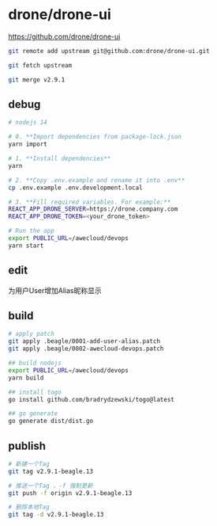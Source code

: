 # drone/drone-ui

<https://github.com/drone/drone-ui>

```bash
git remote add upstream git@github.com:drone/drone-ui.git

git fetch upstream

git merge v2.9.1
```

## debug

```bash
# nodejs 14

# 0. **Import dependencies from package-lock.json
yarn import

# 1. **Install dependencies**
yarn

# 2. **Copy .env.example and rename it into .env**
cp .env.example .env.development.local

# 3. **Fill required variables. For example:**
REACT_APP_DRONE_SERVER=https://drone.company.com
REACT_APP_DRONE_TOKEN=<your_drone_token>

# Run the app
export PUBLIC_URL=/awecloud/devops
yarn start
```

## edit

<!-- 0001-add-user-alias.patch -->
为用户User增加Alias昵称显示

## build

```bash
# apply patch
git apply .beagle/0001-add-user-alias.patch
git apply .beagle/0002-awecloud-devops.patch

## build nodejs
export PUBLIC_URL=/awecloud/devops
yarn build

## install togo
go install github.com/bradrydzewski/togo@latest

## go generate
go generate dist/dist.go
```

## publish

```bash
# 新建一个Tag
git tag v2.9.1-beagle.13

# 推送一个Tag ，-f 强制更新
git push -f origin v2.9.1-beagle.13

# 删除本地Tag
git tag -d v2.9.1-beagle.13
```